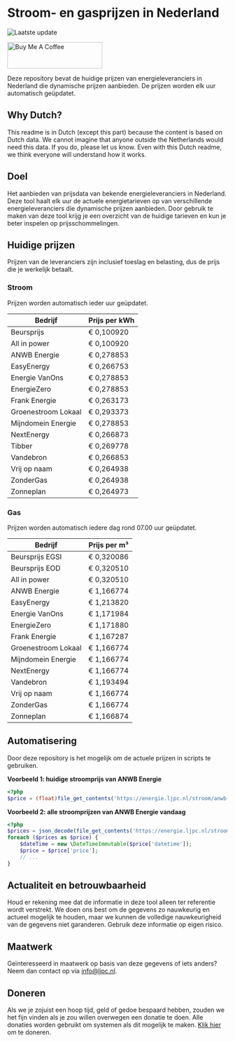 # Stroom- en gasprijzen in Nederland

![Laatste update](https://img.shields.io/badge/laatste%20update-2025--08--04%2009%3A00%20CET-brightgreen)

<a href="https://www.buymeacoffee.com/Lars-" target="_blank"><img src="https://cdn.buymeacoffee.com/buttons/v2/default-orange.png" alt="Buy Me A Coffee" height="60" style="height: 60px !important;width: 217px !important;" ></a>

Deze repository bevat de huidige prijzen van energieleveranciers in Nederland die dynamische prijzen aanbieden. De prijzen worden elk uur automatisch geüpdatet.

## Why Dutch?

This readme is in Dutch (except this part) because the content is based on Dutch data. We cannot imagine that anyone outside the Netherlands would need this data. If you do, please let us know. Even with this Dutch readme, we think
everyone will understand how it works.

## Doel

Het aanbieden van prijsdata van bekende energieleveranciers in Nederland. Deze tool haalt elk uur de actuele energietarieven op van verschillende energieleveranciers die dynamische prijzen aanbieden. Door gebruik te maken van deze tool
krijg je een overzicht van de huidige tarieven en kun je beter inspelen op prijsschommelingen.

## Huidige prijzen

Prijzen van de leveranciers zijn inclusief toeslag en belasting, dus de prijs die je werkelijk betaalt.

### Stroom

Prijzen worden automatisch ieder uur geüpdatet.

 Bedrijf | Prijs per kWh 
---------|---------------
Beursprijs | € 0,100920
All in power | € 0,100920
ANWB Energie | € 0,278853
EasyEnergy | € 0,266753
Energie VanOns | € 0,278853
EnergieZero | € 0,278853
Frank Energie | € 0,263173
Groenestroom Lokaal | € 0,293373
Mijndomein Energie | € 0,278853
NextEnergy | € 0,266873
Tibber | € 0,269778
Vandebron | € 0,266853
Vrij op naam | € 0,264938
ZonderGas | € 0,264938
Zonneplan | € 0,264973


### Gas

Prijzen worden automatisch iedere dag rond 07.00 uur geüpdatet.

 Bedrijf | Prijs per m³ 
---------|--------------
Beursprijs EGSI | € 0,320086
Beursprijs EOD | € 0,320510
All in power | € 0,320510
ANWB Energie | € 1,166774
EasyEnergy | € 1,213820
Energie VanOns | € 1,171984
EnergieZero | € 1,171880
Frank Energie | € 1,167287
Groenestroom Lokaal | € 1,166774
Mijndomein Energie | € 1,166774
NextEnergy | € 1,166774
Vandebron | € 1,193494
Vrij op naam | € 1,166774
ZonderGas | € 1,166774
Zonneplan | € 1,166874


## Automatisering

Door deze repository is het mogelijk om de actuele prijzen in scripts te gebruiken.

**Voorbeeld 1: huidige stroomprijs van ANWB Energie**

```php
<?php
$price = (float)file_get_contents('https://energie.ljpc.nl/stroom/anwb-energie-nu.txt');

```

**Voorbeeld 2: alle stroomprijzen van ANWB Energie vandaag**

```php
<?php
$prices = json_decode(file_get_contents('https://energie.ljpc.nl/stroom/all-in-power-vandaag.json'),true);
foreach ($prices as $price) {
    $dateTime = new \DateTimeImmutable($price['datetime']);
    $price = $price['price'];
    // ...
}
```

## Actualiteit en betrouwbaarheid

Houd er rekening mee dat de informatie in deze tool alleen ter referentie wordt verstrekt. We doen ons best om de gegevens zo nauwkeurig en actueel mogelijk te houden, maar we kunnen de volledige nauwkeurigheid van de gegevens niet
garanderen. Gebruik deze informatie op eigen risico.

## Maatwerk

Geïnteresseerd in maatwerk op basis van deze gegevens of iets anders? Neem dan contact op
via [info@ljpc.nl](mailto:info@ljpc.nl?subject=Energie%20prijzen).

## Doneren

Als we je zojuist een hoop tijd, geld of gedoe bespaard hebben, zouden we het fijn vinden als je zou willen overwegen een
donatie te doen. Alle donaties worden gebruikt om systemen als dit mogelijk te
maken. [Klik hier](https://www.buymeacoffee.com/Lars-) om te doneren.
